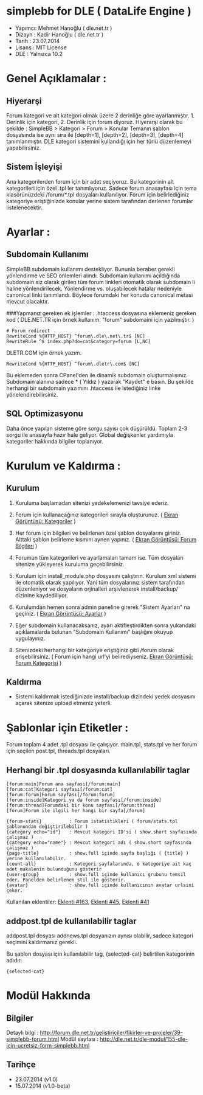 simplebb for DLE ( DataLife Engine )
========
* Yapımcı: Mehmet Hanoğlu ( dle.net.tr )
* Dizayn : Kadir Hanoğlu ( dle.net.tr )
* Tarih  : 23.07.2014
* Lisans : MIT License
* DLE    : Yalnızca 10.2


Genel Açıklamalar :
========

Hiyerarşi
--------------
Forum kategori ve alt kategori olmak üzere 2 derinliğe göre ayarlanmıştır. 1. Derinlik için kategori, 2. Derinlik için forum diyoruz.
Hiyerarşi olarak bu şekilde : SimpleBB > Kategori > Forum > Konular
Temanın şablon dosyasında ise aynı sıra ile [depth=1], [depth=2], [depth=3], [depth=4] tanımlanmıştır.
DLE kategori sistemini kullandığı için her türlü düzenlemeyi yapabilirsiniz.

Sistem İşleyişi
--------------------
Ana kategorilerden forum için bir adet seçiyoruz. Bu kategorinin alt kategorileri için özel .tpl ler tanımlıyoruz.
Sadece forum anasayfası için tema klasörünüzdeki /forum/*.tpl dosyaları kullanılıyor.
Forum için belirlediğiniz kategoriye eriştiğinizde konular yerine sistem tarafından derlenen forumlar listelenecektir.


Ayarlar :
========

Subdomain Kullanımı
--------------------
SimpleBB subdomain kullanımı destekliyor. Bununla beraber gerekli yönlendirme ve SEO önlemleri alındı.
Subdomain kullanımı açıldığında subdomain siz olarak girilen tüm forum linkleri otomatik olarak subdomain li haline yönlendirilecek.
Yönlendirme vs. oluşabilecek hatalar nedeniyle canonical linki tanımlandı. Böylece forumdaki her konuda canonical metası mevcut olacaktır.

###Yapmanız gereken ek işlemler :
.htaccess dosyasına eklemeniz gereken kod ( DLE.NET.TR için örnek kullanım. "forum" subdomaini için yazılmıştır. )
~~~
# Forum redirect
RewriteCond %{HTTP_HOST} ^forum\.dle\.net\.tr$ [NC]
RewriteRule ^$ index.php?do=cat&category=forum [L,NC]
~~~

DLETR.COM için örnek yazım.
~~~
RewriteCond %{HTTP_HOST} ^forum\.dletr\.com$ [NC]
~~~

Bu eklemeden sonra CPanel'den ile dinamik subdomain oluşturmalısınız.
Subdomain alanına sadece * ( Yıldız ) yazarak "Kaydet" e basın. Bu şekilde herhangi bir subdomain yazımını .htaccess ile istediğiniz linke yönelendirebilirsiniz.

SQL Optimizasyonu
--------------------
Daha önce yapılan sisteme göre sorgu sayısı çok düşürüldü. Toplam 2-3 sorgu ile anasayfa hazır hale geliyor. Global değişkenler yardımıyla kategoriler hakkında bilgiler toplanıyor.


Kurulum ve Kaldırma :
===========

Kurulum
--------------
1) Kuruluma başlamadan sitenizi yedekelemenizi tavsiye ederiz.

2) Forum için kullanacağınız kategorileri sırayla oluşturunuz. ( [Ekran Görüntüsü: Kategoriler] )

3) Her forum için bilgileri ve belirlenen özel şablon dosyalarını giriniz. Alttaki şablon belirleme kısmını aynen yapınız. ( [Ekran Görüntüsü: Forum Bilgileri] )

4) Forumun tüm kategorileri ve ayarlamaları tamam ise. Tüm dosyaları sitenize yükleyerek kuruluma geçebilirsiniz.

5) Kurulum için install_module.php dosyasını çalıştırın. Kurulum xml sistemi ile otomatik olarak yapılıyor. Yani tüm dosyalarınız sistem tarafından düzenleniyor ve dosyaların orjinalleri arşivlenerek install/backup/ dizinine kaydediliyor.

6) Kurulumdan hemen sonra admin paneline girerek "Sistem Ayarları" na geçiniz. ( [Ekran Görüntüsü: Ayarlar] ) 

7) Eğer subdomain kullanacaksanız, ayarı aktifleştirdikten sonra yukarıdaki açıklamalarda bulunan "Subdomain Kullanımı" başlığını okuyup uygulayınız.

8) Sitenizdeki herhangi bir kategoriye eriştiğiniz gibi /forum olarak erişebilirsiniz. ( Forum için hangi url'yi belirediyseniz. [Ekran Görüntüsü: Forum Kategorisi] )

Kaldırma
--------------
* Sistemi kaldırmak istediğinizde install/backup dizindeki yedek dosyasını açarak sitenize upload etmeniz yeterli.


Şablonlar için Etiketler :
===========
Forum toplam 4 adet .tpl dosyası ile çalışıyor.
main.tpl, stats.tpl ve her forum için seçilen post.tpl, threads.tpl dosyaları.


Herhangi bir .tpl dosyasında kullanılabilir taglar
--------------
~~~
[forum:main]Forum ana sayfası[/forum:main]
[forum:cat]Kategori sayfası[/forum:cat]
[forum:forum]Forum sayfası[/forum:forum]
[forum:inside]Kategori ya da forum sayfası[/forum:inside]
[forum:thread]Forumdaki bir konu sayfası[/forum:thread]
[forum]Forum ile ilgili her hangi bir sayfa[/forum]
~~~

~~~
{forum-stats}          : Forum istatistikleri ( forum/stats.tpl şablonundan değiştirilebilir )
{category echo="id"}   : Mevcut kategori ID'si ( show.short sayfasında çalışmaz )
{category echo="name"} : Mevcut kategori adı ( show.short sayfasında çalışmaz )
{page-title}           : show.full içinde sayfa başlığı ( {title} ) yerine kullanılabilir.
{count-all}            : Kategori sayfalarında, o kategoriye ait kaç adet makalenin bulunduğunu gösterir
{user-group}           : show.full içinde kullanıcı grubunu temsil eder. Panelden belirlenen stil ile gösterir.
{avatar}               : show.full içinde kullanıcının avatar urlsini çeker.
~~~

Kullanılan eklentiler: [Eklenti #163], [Eklenti #45], [Eklenti #41] 


addpost.tpl de kullanılabilir taglar
--------------
addpost.tpl dosyası addnews.tpl dosyanızın aynısı olabilir, sadece kategori seçimini kaldırmanız gerekli.

Bu şablon dosyası için kullanılabilir tag, {selected-cat} belirtilen kategorinin adıdır:
~~~
{selected-cat}
~~~

Modül Hakkında
======================

Bilgiler
-----------------
Detaylı bilgi : http://forum.dle.net.tr/gelistiriciler/fikirler-ve-projeler/39-simplebb-forum.html
Modül sayfası : http://dle.net.tr/dle-modul/155-dle-icin-ucretsiz-form-simplebb.html


Tarihçe
-----------------------
* 23.07.2014 (v1.0)
* 15.07.2014 (v1.0-beta)


[Ekran Görüntüsü: Ayarlar]:http://dle.net.tr/uploads/posts/1406114470_settings.png
[Ekran Görüntüsü: Forum Bilgileri]:http://dle.net.tr/uploads/posts/1406113700_forum.png
[Ekran Görüntüsü: Kategoriler]:http://dle.net.tr/uploads/posts/1406113626_cats.png
[Ekran Görüntüsü: Forum Kategorisi]:http://dle.net.tr/uploads/posts/1406114739_forumcat.png
[Eklenti #163]:http://dle.net.tr/dle-eklenti/163-kategori-bilgisi-cekme.html
[Eklenti #45]:http://dle.net.tr/dle-eklenti/45-sayfa-basligini-tag-olarak-kullanma.html
[Eklenti #41]:http://dle.net.tr/dle-eklenti/41-makaleyi-ekleyenin-avatarini-gosterme.html
